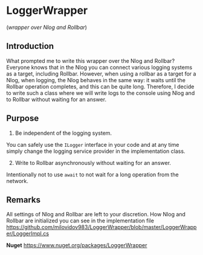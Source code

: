 # LoggerWrapper
(*wrapper over Nlog and Rollbar*)

## Introduction

What prompted me to write this wrapper over the Nlog and Rollbar?
Everyone knows that in the Nlog you can connect various logging systems as a target, including Rollbar. 
However, when using a rollbar as a target for a Nlog, when logging, the Nlog behaves in the same way: it waits until the Rollbar operation completes, and this can be quite long. Therefore, I decide to write such a class where we will write logs to the console using Nlog and to Rollbar without waiting for an answer.

## Purpose

1) Be independent of the logging system.

You can safely use the ```ILogger``` interface in your code and at any time simply change the logging service provider in the implementation class.

2) Write to Rollbar asynchronously without waiting for an answer.

Intentionally not to use  ```await``` to not wait for a long operation from the network.

## Remarks

All settings of Nlog and Rollbar are left to your discretion.
How Nlog and Rollbar are initialized you can see in the implementation file https://github.com/milovidov983/LoggerWrapper/blob/master/LoggerWrapper/LoggerImpl.cs

**Nuget** https://www.nuget.org/packages/LoggerWrapper
